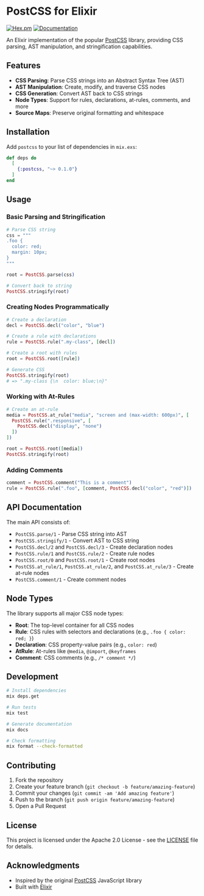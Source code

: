 # PostCSS for Elixir

[![Hex.pm](https://img.shields.io/hexpm/v/postcss.svg)](https://hex.pm/packages/postcss)
[![Documentation](https://img.shields.io/badge/docs-hexdocs-blue.svg)](https://hexdocs.pm/postcss)

An Elixir implementation of the popular [PostCSS](https://postcss.org/) library, providing CSS parsing, AST manipulation, and stringification capabilities.

## Features

- **CSS Parsing**: Parse CSS strings into an Abstract Syntax Tree (AST)
- **AST Manipulation**: Create, modify, and traverse CSS nodes
- **CSS Generation**: Convert AST back to CSS strings
- **Node Types**: Support for rules, declarations, at-rules, comments, and more
- **Source Maps**: Preserve original formatting and whitespace

## Installation

Add `postcss` to your list of dependencies in `mix.exs`:

```elixir
def deps do
  [
    {:postcss, "~> 0.1.0"}
  ]
end
```

## Usage

### Basic Parsing and Stringification

```elixir
# Parse CSS string
css = """
.foo {
  color: red;
  margin: 10px;
}
"""

root = PostCSS.parse(css)

# Convert back to string
PostCSS.stringify(root)
```

### Creating Nodes Programmatically

```elixir
# Create a declaration
decl = PostCSS.decl("color", "blue")

# Create a rule with declarations
rule = PostCSS.rule(".my-class", [decl])

# Create a root with rules
root = PostCSS.root([rule])

# Generate CSS
PostCSS.stringify(root)
# => ".my-class {\n  color: blue;\n}"
```

### Working with At-Rules

```elixir
# Create an at-rule
media = PostCSS.at_rule("media", "screen and (max-width: 600px)", [
  PostCSS.rule(".responsive", [
    PostCSS.decl("display", "none")
  ])
])

root = PostCSS.root([media])
PostCSS.stringify(root)
```

### Adding Comments

```elixir
comment = PostCSS.comment("This is a comment")
rule = PostCSS.rule(".foo", [comment, PostCSS.decl("color", "red")])
```

## API Documentation

The main API consists of:

- `PostCSS.parse/1` - Parse CSS string into AST
- `PostCSS.stringify/1` - Convert AST to CSS string
- `PostCSS.decl/2` and `PostCSS.decl/3` - Create declaration nodes
- `PostCSS.rule/1` and `PostCSS.rule/2` - Create rule nodes
- `PostCSS.root/0` and `PostCSS.root/1` - Create root nodes
- `PostCSS.at_rule/1`, `PostCSS.at_rule/2`, and `PostCSS.at_rule/3` - Create at-rule nodes
- `PostCSS.comment/1` - Create comment nodes

## Node Types

The library supports all major CSS node types:

- **Root**: The top-level container for all CSS nodes
- **Rule**: CSS rules with selectors and declarations (e.g., `.foo { color: red; }`)
- **Declaration**: CSS property-value pairs (e.g., `color: red`)
- **AtRule**: At-rules like `@media`, `@import`, `@keyframes`
- **Comment**: CSS comments (e.g., `/* comment */`)

## Development

```bash
# Install dependencies
mix deps.get

# Run tests
mix test

# Generate documentation
mix docs

# Check formatting
mix format --check-formatted
```

## Contributing

1. Fork the repository
2. Create your feature branch (`git checkout -b feature/amazing-feature`)
3. Commit your changes (`git commit -am 'Add amazing feature'`)
4. Push to the branch (`git push origin feature/amazing-feature`)
5. Open a Pull Request

## License

This project is licensed under the Apache 2.0 License - see the [LICENSE](LICENSE) file for details.

## Acknowledgments

- Inspired by the original [PostCSS](https://postcss.org/) JavaScript library
- Built with [Elixir](https://elixir-lang.org/)
